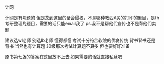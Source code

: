 
计网

计网是有考题的 但是放到这里的话会侵权，不是哪种教西A买的打印的题目，是fh考研整理的题目，需要的话只能email我了
ps.我不是帮他们宣传也不是帮他们卖题

建议选wl老师 别选lb老师 懂得都懂
考试十分符合软院的优良传统 背书背书还是背书
当然也有计算题 20级那次考试计算题不算多 但也要好好准备

原书第七版的答案在这里放不上去 如果需要的话就直接私我吧
